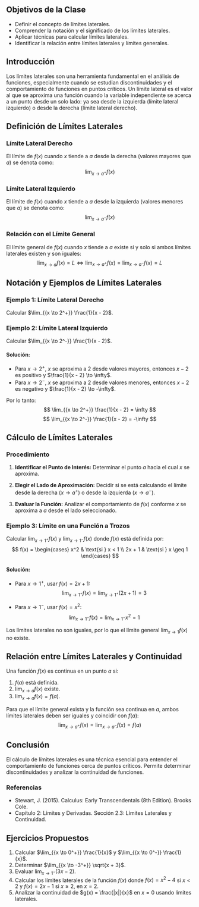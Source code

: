 ## Objetivos de la Clase
- Definir el concepto de límites laterales.
- Comprender la notación y el significado de los límites laterales.
- Aplicar técnicas para calcular límites laterales.
- Identificar la relación entre límites laterales y límites generales.

## Introducción
Los límites laterales son una herramienta fundamental en el análisis de funciones, especialmente cuando se estudian discontinuidades y el comportamiento de funciones en puntos críticos. Un límite lateral es el valor al que se aproxima una función cuando la variable independiente se acerca a un punto desde un solo lado: ya sea desde la izquierda (límite lateral izquierdo) o desde la derecha (límite lateral derecho).

## Definición de Límites Laterales

### Límite Lateral Derecho
El límite de $f(x)$ cuando $x$ tiende a $a$ desde la derecha (valores mayores que $a$) se denota como:
$$
\lim_{{x \to a^+}} f(x)
$$

### Límite Lateral Izquierdo
El límite de $f(x)$ cuando $x$ tiende a $a$ desde la izquierda (valores menores que $a$) se denota como:
$$
\lim_{{x \to a^-}} f(x)
$$

### Relación con el Límite General
El límite general de $f(x)$ cuando $x$ tiende a $a$ existe si y solo si ambos límites laterales existen y son iguales:
$$
\lim_{{x \to a}} f(x) = L \iff \lim_{{x \to a^+}} f(x) = \lim_{{x \to a^-}} f(x) = L
$$

## Notación y Ejemplos de Límites Laterales

### Ejemplo 1: Límite Lateral Derecho
Calcular $\lim_{{x \to 2^+}} \frac{1}{x - 2}$.

### Ejemplo 2: Límite Lateral Izquierdo
Calcular $\lim_{{x \to 2^-}} \frac{1}{x - 2}$.

#### Solución:
- Para $x \to 2^+$, $x$ se aproxima a 2 desde valores mayores, entonces $x - 2$ es positivo y $\frac{1}{x - 2} \to \infty$.
- Para $x \to 2^-$, $x$ se aproxima a 2 desde valores menores, entonces $x - 2$ es negativo y $\frac{1}{x - 2} \to -\infty$.

Por lo tanto:
$$
\lim_{{x \to 2^+}} \frac{1}{x - 2} = \infty
$$
$$
\lim_{{x \to 2^-}} \frac{1}{x - 2} = -\infty
$$

## Cálculo de Límites Laterales

### Procedimiento
1. **Identificar el Punto de Interés:**
   Determinar el punto $a$ hacia el cual $x$ se aproxima.

2. **Elegir el Lado de Aproximación:**
   Decidir si se está calculando el límite desde la derecha ($x \to a^+$) o desde la izquierda ($x \to a^-$).

3. **Evaluar la Función:**
   Analizar el comportamiento de $f(x)$ conforme $x$ se aproxima a $a$ desde el lado seleccionado.

### Ejemplo 3: Límite en una Función a Trozos
Calcular $\lim_{{x \to 1^+}} f(x)$ y $\lim_{{x \to 1^-}} f(x)$ donde $f(x)$ está definida por:
$$
f(x) = 
\begin{cases} 
x^2 & \text{si } x < 1 \\
2x + 1 & \text{si } x \geq 1 
\end{cases}
$$

#### Solución:
- Para $x \to 1^+$, usar $f(x) = 2x + 1$:
  $$
  \lim_{{x \to 1^+}} f(x) = \lim_{{x \to 1^+}} (2x + 1) = 3
  $$

- Para $x \to 1^-$, usar $f(x) = x^2$:
  $$
  \lim_{{x \to 1^-}} f(x) = \lim_{{x \to 1^-}} x^2 = 1
  $$

Los límites laterales no son iguales, por lo que el límite general $\lim_{{x \to 1}} f(x)$ no existe.

## Relación entre Límites Laterales y Continuidad
Una función $f(x)$ es continua en un punto $a$ si:
1. $f(a)$ está definida.
2. $\lim_{{x \to a}} f(x)$ existe.
3. $\lim_{{x \to a}} f(x) = f(a)$.

Para que el límite general exista y la función sea continua en $a$, ambos límites laterales deben ser iguales y coincidir con $f(a)$:
$$
\lim_{{x \to a^+}} f(x) = \lim_{{x \to a^-}} f(x) = f(a)
$$

## Conclusión
El cálculo de límites laterales es una técnica esencial para entender el comportamiento de funciones cerca de puntos críticos. Permite determinar discontinuidades y analizar la continuidad de funciones.

### Referencias
- Stewart, J. (2015). Calculus: Early Transcendentals (8th Edition). Brooks Cole.
- Capítulo 2: Límites y Derivadas. Sección 2.3: Límites Laterales y Continuidad.

## Ejercicios Propuestos
1. Calcular $\lim_{{x \to 0^+}} \frac{1}{x}$ y $\lim_{{x \to 0^-}} \frac{1}{x}$.
2. Determinar $\lim_{{x \to -3^+}} \sqrt{x + 3}$.
3. Evaluar $\lim_{{x \to 1^-}} (3x - 2)$.
4. Calcular los límites laterales de la función $f(x)$ donde $f(x) = x^2 - 4$ si $x < 2$ y $f(x) = 2x - 1$ si $x \geq 2$, en $x = 2$.
5. Analizar la continuidad de $g(x) = \frac{|x|}{x}$ en $x = 0$ usando límites laterales.